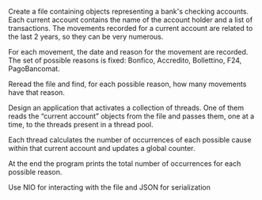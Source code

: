 Create a file containing objects representing a bank's checking accounts. 
Each current account contains the name of the account holder and a list of transactions. 
The movements recorded for a current account are related to the last 2 years, so they can be very numerous.

For each movement, the date and reason for the movement are recorded. 
The set of possible reasons is fixed: Bonfico, Accredito, Bollettino, F24, PagoBancomat.

Reread the file and find, for each possible reason, how many movements have that reason.

Design an application that activates a collection of threads. 
One of them reads the “current account” objects from the file and passes them, one at a time, to the threads present in a thread pool.

Each thread calculates the number of occurrences of each possible cause within that current account and updates a global counter.

At the end the program prints the total number of occurrences for each possible reason.

Use NIO for interacting with the file and JSON for serialization
